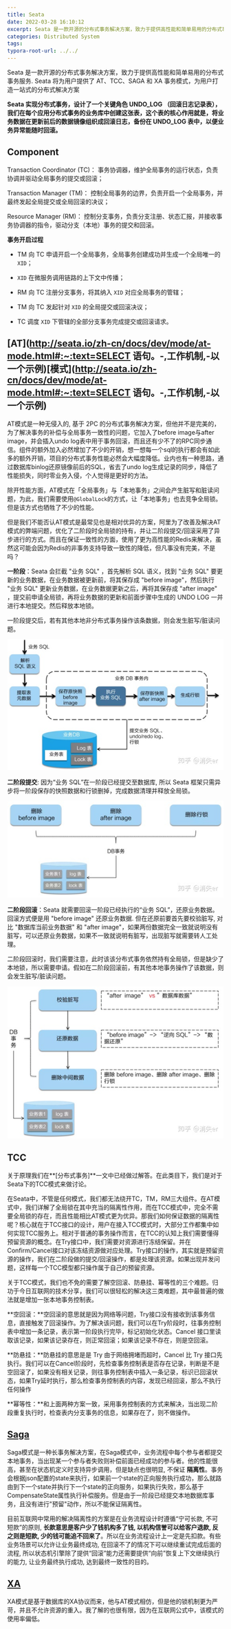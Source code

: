 ```yaml
---
title: Seata
date: 2022-03-28 16:10:12
excerpt: Seata 是一款开源的分布式事务解决方案，致力于提供高性能和简单易用的分布式事务服务。
categories: Distributed System
tags: 
typora-root-url: ../../
---
```


Seata 是一款开源的分布式事务解决方案，致力于提供高性能和简单易用的分布式事务服务. Seata 将为用户提供了 AT、TCC、SAGA 和 XA 事务模式，为用户打造一站式的分布式解决方案

**Seata 实现分布式事务，设计了一个关键角色 UNDO_LOG （回滚日志记录表），我们在每个应用分布式事务的业务库中创建这张表，这个表的核心作用就是，将业务数据在更新前后的数据镜像组织成回滚日志，备份在 UNDO_LOG 表中，以便业务异常能随时回滚。**

## Component

Transaction Coordinator (TC)： 事务协调器，维护全局事务的运行状态，负责协调并驱动全局事务的提交或回滚；

Transaction Manager (TM)： 控制全局事务的边界，负责开启一个全局事务，并最终发起全局提交或全局回滚的决议；

Resource Manager (RM)： 控制分支事务，负责分支注册、状态汇报，并接收事务协调器的指令，驱动分支（本地）事务的提交和回滚。

**事务开启过程**

- TM 向 TC 申请开启一个全局事务，全局事务创建成功并生成一个全局唯一的 `XID`；

- `XID` 在微服务调用链路的上下文中传播；

- RM 向 TC 注册分支事务，将其纳入 `XID` 对应全局事务的管辖；

- TM 向 TC 发起针对 `XID` 的全局提交或回滚决议；

- TC 调度 `XID` 下管辖的全部分支事务完成提交或回滚请求。

## [AT](http://seata.io/zh-cn/docs/dev/mode/at-mode.html#:~:text=SELECT 语句。-,工作机制,-以一个示例)[模式](http://seata.io/zh-cn/docs/dev/mode/at-mode.html#:~:text=SELECT 语句。-,工作机制,-以一个示例)

AT模式是一种无侵入的, 基于 2PC 的分布式事务解决方案，但他并不是完美的，为了解决事务的补偿与全局事务一致性的问题，它加入了before image与after image，并会插入undo log表中用于事务回滚，而且还有少不了的RPC同步通信。组件的额外加入必然增加了不少的开销，想一想每一个sql的执行都会有如此多的额外开销，项目的分布式事务性能必然会大幅度降低。业内也有一种思路，通过数据库binlog还原镜像前后的SQL，省去了undo log生成记录的同步，降低了性能损失，同时零业务入侵，个人觉得是更好的方法。

除开性能方面，AT模式在「全局事务」与「本地事务」之间会产生脏写和脏读问题，为此，我们需要使用`@GlobalLock`的方式，让「本地事务」也去竞争全局锁。但是该方式也牺牲了不少的性能。

但是我们不能否认AT模式是最常见也是相对优异的方案，阿里为了改善及解决AT模式的弊端问题，优化了二阶段时全局锁的持有，并让二阶段提交/回滚采用了异步进行的方式。而且在保证一致性的方面，使用了更为高性能的Redis来解决，虽然这可能会因为Redis的非事务支持导致一致性的降低，但凡事没有完美，不是吗？

**一阶段**：Seata 会拦截 "业务 SQL" ，首先解析 SQL 语义，找到 "业务 SQL" 要更新的业务数据，在业务数据被更新前，将其保存成 "before image"，然后执行 "业务 SQL" 更新业务数据，在业务数据更新之后，再将其保存成 "after image" ，提交前申请全局锁，再将业务数据的更新和前面步骤中生成的 UNDO LOG 一并进行本地提交。然后释放本地锁。

一阶段提交后，若有其他本地非分布式事务操作该条数据，则会发生脏写/脏读问题。

![img](/image/Seata/v2-c2df76b462cd22fcc1b1435113e82e49_1440w.jpg)

**二阶段提交**: 因为“业务 SQL”在一阶段已经提交至数据库, 所以 Seata 框架只需异步将一阶段保存的快照数据和行锁删掉，完成数据清理并释放全局锁。

![img](/image/Seata/v2-75048a7c0f655654032213658742b7d5_1440w.jpg)

**二阶段回滚**：Seata 就需要回滚一阶段已经执行的“业务 SQL”，还原业务数据。回滚方式便是用 "before image" 还原业务数据. 但在还原前要首先要校验脏写, 对比 "数据库当前业务数据" 和 "after image"，如果两份数据完全一致就说明没有脏写，可以还原业务数据，如果不一致就说明有脏写，出现脏写就需要转人工处理。

二阶段回滚时，我们需要注意，此时该该分布式事务依然持有全局锁，但是缺少了本地锁，所以需要申请。假如在二阶段回滚前，有其他本地事务操作了该数据，则会发生脏写/脏读问题。

![img](/image/Seata/v2-12a2fb645ded74b2ace2728d052a7bff_1440w.jpg)

## TCC

关于原理我们在**[分布式事务]**一文中已经做过解答。在此类目下，我们是对于Seata下的TCC模式来做讨论。

在Seata中，不管是任何模式，我们都无法绕开TC，TM，RM三大组件。在AT模式中，我们详解了全局锁在其中充当的隔离性作用，而在TCC模式中，完全不需要全局锁的存在，而且性能相比AT模式更为优异。那我们如何保证数据的隔离性呢？核心就在于TCC接口的设计，用户在接入TCC模式时，大部分工作都集中如何实现TCC服务上。相对于普通的事务操作而言，在TCC的认知上我们需要懂得预留资源的概念。在Try接口中，我们需要对资源进行冻结保留。并在Confirm/Cancel接口对该冻结资源做对应处理。Try接口的操作，其实就是预留资源的操作，我们在二阶段做的提交/回滚操作，都是处理该资源。如果出现并发问题，这样每一个TCC模型都只操作属于自己的预留资源。

关于TCC模式，我们也不免的需要了解空回滚、防悬挂、幂等性的三个难题。归功于今日互联网的技术分享，我们可以很轻松的解决这三类难题，其中最普遍的做法就是增加一张本地事务控制表。

**空回滚：**空回滚的意思就是因为网络等问题，Try接口没有接收到该事务信息，直接触发了回滚操作。为了解决该问题，我们可以在Try阶段时，往事务控制表中增加一条记录，表示第一阶段执行完毕，标记初始化状态。Cancel 接口里读取该记录，如果该记录存在，则正常回滚；如果该记录不存在，则是空回滚。

**防悬挂：**防悬挂的意思是是 Try 由于网络拥堵而超时，Cancel 比 Try 接口先执行。我们可以在Cancel阶段时，先检查事务控制表是否存在记录，判断是不是空回滚了，如果没有相关记录，则往事务控制表中插入一条记录，标识已回滚状态，如果Try延时执行，那么检查事务控制表的内容，发现已经回滚，那么不执行任何操作

**幂等性：**和上面两种方案一致，采用事务控制表的方式来解决，当出现二阶段重复执行时，检查表内分支事务的信息，如果存在了，则不做操作。

## [Saga](http://seata.io/zh-cn/docs/user/saga.html)

Saga模式是一种长事务解决方案，在Saga模式中，业务流程中每个参与者都提交本地事务，当出现某一个参与者失败则补偿前面已经成功的参与者。他的性能很高，甚至在状态机定义时支持异步调用，但是缺点也很明显, 不保证 **隔离性**。事务会根据json配置的state来执行，如果前一个state的正向服务执行成功，那么就路由到下一个state并执行下一个state的正向服务，如果执行失败，那么基于CompensateState属性执行补偿服务。但是由于一阶段已经提交本地数据库事务，且没有进行"预留"动作，所以不能保证隔离性。

目前互联网中常用的解决隔离性的方案是在业务流程设计时遵循“宁可长款, 不可短款”的原则, **长款意思是客户少了钱机构多了钱, 以机构信誉可以给客户退款, 反之则是短款, 少的钱可能追不回来了**。所以在业务流程设计上一定是先扣款。有些业务场景可以允许让业务最终成功, 在回滚不了的情况下可以继续重试完成后面的流程, 所以状态机引擎除了提供“回滚”能力还需要提供“向前”恢复上下文继续执行的能力, 让业务最终执行成功, 达到最终一致性的目的。

## [XA](http://seata.io/zh-cn/docs/dev/mode/xa-mode.html)

XA模式是基于数据库的XA协议而来，他与AT模式相仿，但是他的锁机制更为严苛，并且不允许资源的重入。我了解的也很有限，因为在互联网公式中，该模式的使用率偏低。